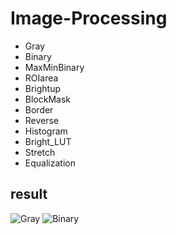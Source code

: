 # Image-Processing
- Gray
- Binary
- MaxMinBinary
- ROIarea
- Brightup
- BlockMask
- Border
- Reverse
- Histogram
- Bright_LUT
- Stretch
- Equalization

## result
![Gray](https://user-images.githubusercontent.com/56337609/83702926-0aaaa380-a649-11ea-8dff-25b9158066eb.PNG)
![Binary](https://user-images.githubusercontent.com/56337609/83702940-1a29ec80-a649-11ea-97b8-82532820c4f7.PNG)
